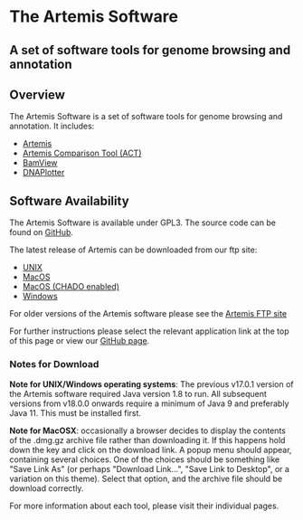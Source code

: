 # The Artemis Software
## A set of software tools for genome browsing and annotation

## Overview
The Artemis Software is a set of software tools for genome browsing and annotation. It includes:

* [Artemis](Artemis/)
* [Artemis Comparison Tool (ACT)](ACT/)
* [BamView](BamView/)
* [DNAPlotter](DNAPlotter)

## Software Availability
The Artemis Software is available under GPL3. The source code can be found on [GitHub](https://github.com/sanger-pathogens/Artemis).

The latest release of Artemis can be downloaded from our ftp site:

* [UNIX](ftp://ftp.sanger.ac.uk/pub/resources/software/artemis/artemis.tar.gz)
* [MacOS](ftp://ftp.sanger.ac.uk/pub/resources/software/artemis/artemis.dmg.gz)
* [MacOS (CHADO enabled)](ftp://ftp.sanger.ac.uk/pub/resources/software/artemis/artemis.dmg.gz)
* [Windows](ftp://ftp.sanger.ac.uk/pub/resources/software/artemis/artemis-windows.zip)

For older versions of the Artemis software please see the [Artemis FTP site](ftp://ftp.sanger.ac.uk/pub/resources/software/artemis/)

For further instructions please select the relevant application link at the top of this page or view our [GitHub page](https://github.com/sanger-pathogens/Artemis/).

### Notes for Download

__Note for UNIX/Windows operating systems__: The previous v17.0.1 version of the Artemis software required Java version 1.8 to run. All subsequent versions from v18.0.0 onwards require a minimum of Java 9 and preferably Java 11. This must be installed first.

__Note for MacOSX__: occasionally a browser decides to display the contents of the .dmg.gz archive file rather than downloading it. If this happens hold down the <control> key and click on the download link. A popup menu should appear, containing several choices. One of the choices should be something like "Save Link As" (or perhaps "Download Link...", "Save Link to Desktop", or a variation on this theme). Select that option, and the archive file should be download correctly.

For more information about each tool, please visit their individual pages.
